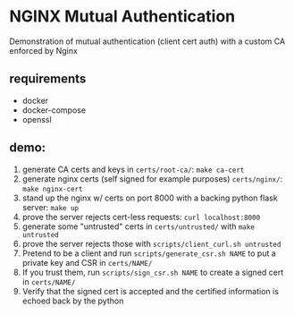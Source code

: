 
# NGINX Mutual Authentication

Demonstration of mutual authentication (client cert auth) with a custom CA enforced by Nginx

## requirements
- docker
- docker-compose
- openssl

## demo:
1) generate CA certs and keys in `certs/root-ca/`: `make ca-cert`
2) generate nginx certs (self signed for example purposes) `certs/nginx/`: `make nginx-cert`
3) stand up the nginx w/ certs on port 8000 with a backing python flask server: `make up`
4) prove the server rejects cert-less requests: `curl localhost:8000`
5) generate some "untrusted" certs in `certs/untrusted/` with `make untrusted`
6) prove the server rejects those with `scripts/client_curl.sh untrusted`
7) Pretend to be a client and run `scripts/generate_csr.sh NAME` to put a private key and CSR in `certs/NAME/`
8) If you trust them, run `scripts/sign_csr.sh NAME` to create a signed cert in `certs/NAME/`
9) Verify that the signed cert is accepted and the certified information is echoed back by the python
